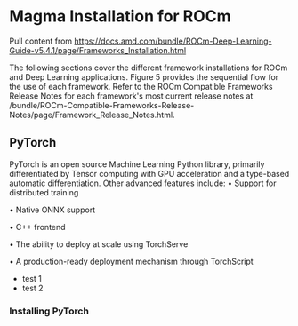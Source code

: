 # Magma Installation for ROCm

Pull content from
<https://docs.amd.com/bundle/ROCm-Deep-Learning-Guide-v5.4.1/page/Frameworks_Installation.html>

The following sections cover the different framework installations for ROCm and
Deep Learning applications. Figure 5 provides the sequential flow for the use of
each framework. Refer to the ROCm Compatible Frameworks Release Notes for each
framework's most current release notes at
/bundle/ROCm-Compatible-Frameworks-Release-Notes/page/Framework_Release_Notes.html.
## PyTorch
PyTorch is an open source Machine Learning Python library, primarily differentiated by Tensor computing with GPU acceleration and a type-based automatic differentiation. Other advanced features include:
• Support for distributed training

•  Native ONNX support

• C++ frontend

•  The ability to deploy at scale using TorchServe

• A production-ready deployment mechanism through TorchScript
- test 1
- test 2

### Installing PyTorch